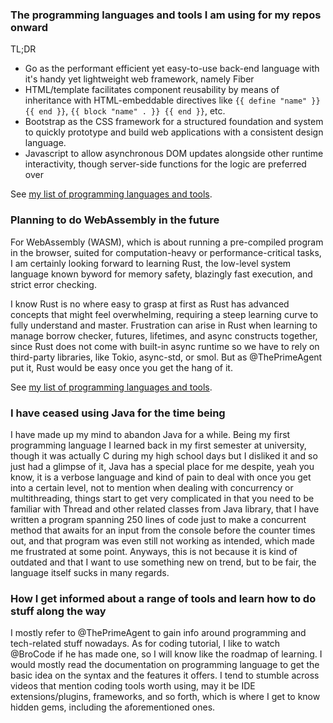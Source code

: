 ### The programming languages and tools I am using for my repos onward
TL;DR
- Go as the performant efficient yet easy-to-use back-end language with it's handy yet lightweight web framework, namely Fiber
- HTML/template facilitates component reusability by means of inheritance with HTML-embeddable directives like `{{ define "name" }} {{ end }}`, `{{ block "name" . }} {{ end }}`, etc.
- Bootstrap as the CSS framework for a structured foundation and system to quickly prototype and build web applications with a consistent design language.
- Javascript to allow asynchronous DOM updates alongside other runtime interactivity, though server-side functions for the logic are preferred over
  
See [my list of programming languages and tools](https://github.com/MarcelloCV/My_list_of_programming_languages_and_tools).

### Planning to do WebAssembly in the future
For WebAssembly (WASM), which is about running a pre-compiled program in the browser, suited for computation-heavy or performance-critical tasks, I am certainly looking forward to learning Rust, the low-level system language known byword for memory safety, blazingly fast execution, and strict error checking.

I know Rust is no where easy to grasp at first as Rust has advanced concepts that might feel overwhelming, requiring a steep learning curve to fully understand and master. Frustration can arise in Rust when learning to manage borrow checker, futures, lifetimes, and async constructs together, since Rust does not come with built-in async runtime so we have to rely on third-party libraries, like Tokio, async-std, or smol. But as @ThePrimeAgent put it, Rust would be easy once you get the hang of it. 

See [my list of programming languages and tools](https://github.com/MarcelloCV/My_list_of_programming_languages_and_tools).

### I have ceased using Java for the time being
I have made up my mind to abandon Java for a while. Being my first programming language I learned back in my first semester at university, though it was actually C during my high school days but I disliked it and so just had a glimpse of it, Java has a special place for me despite, yeah you know, it is a verbose language and kind of pain to deal with once you get into a certain level, not to mention when dealing with concurrency or multithreading, things start to get very complicated in that you need to be familiar with Thread and other related classes from Java library, that I have written a program spanning 250 lines of code just to make a concurrent method that awaits for an input from the console before the counter times out, and that program was even still not working as intended, which made me frustrated at some point. Anyways, this is not because it is kind of outdated and that I want to use something new on trend, but to be fair, the language itself sucks in many regards.

### How I get informed about a range of tools and learn how to do stuff along the way
I mostly refer to @ThePrimeAgent to gain info around programming and tech-related stuff nowadays. As for coding tutorial, I like to watch @BroCode if he has made one, so I will know like the roadmap of learning. I would mostly read the documentation on programming language to get the basic idea on the syntax and the features it offers. I tend to stumble across videos that mention coding tools worth using, may it be IDE extensions/plugins, frameworks, and so forth, which is where I get to know hidden gems, including the aforementioned ones.





<!--
**MarcelloCV/MarcelloCV** is a ✨ _special_ ✨ repository because its `README.md` (this file) appears on your GitHub profile.

Here are some ideas to get you started:

- 🔭 I’m currently working on ...
- 🌱 I’m currently learning ...
- 👯 I’m looking to collaborate on ...
- 🤔 I’m looking for help with ...
- 💬 Ask me about ...
- 📫 How to reach me: ...
- 😄 Pronouns: ...
- ⚡ Fun fact: ...
-->
